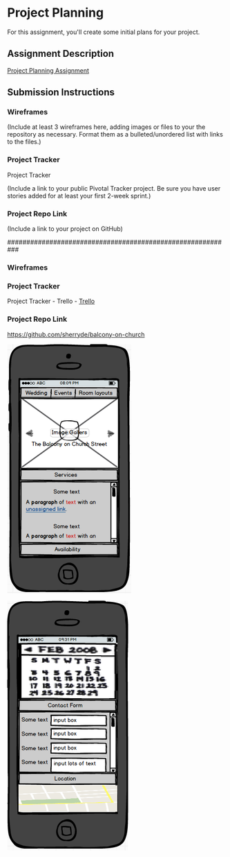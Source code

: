 # Project Planning
For this assignment, you'll create some initial plans for your project.

## Assignment Description
[Project Planning Assignment](https://education.launchcode.org/liftoff/assignments/planning/)

## Submission Instructions

### Wireframes

(Include at least 3 wireframes here, adding images or files to your the repository as necessary. 
Format them as a bulleted/unordered list with links to the files.)

### Project Tracker

Project Tracker

(Include a link to your public Pivotal Tracker project. Be sure you have user stories added for
 at least your first 2-week sprint.)

### Project Repo Link

(Include a link to your project on GitHub)

###########################################################

### Wireframes


### Project Tracker

Project Tracker - Trello - [Trello](https://trello.com/b/AVLhRw7Z)

### Project Repo Link

https://github.com/sherryde/balcony-on-church

![Resources img 1](/Resources/img/balconyonchurc-wf.tiff)

![Resources img 2](/Resources/img/balconyonchurc-wf2.tiff)


















